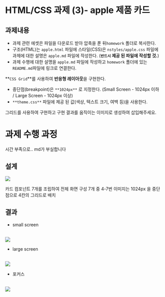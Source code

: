 
# HTML/CSS 과제 (3)- apple 제품 카드 

## 과제내용
- 과제 관련 에셋은 파일을 다운로드 받아 압축을 푼 뒤`homework` 폴더로 복사한다.
- 구조(HTML)는 `apple.html` 파일에 스타일(CSS)은 `nstyles/apple.css` 파일에 과제에 대한 설명은 `apple.md` 파일에 작성한다. (**`반드시` 제공 된 파일에 작성할 것.**)
- 과제 수행에 대한 설명을 `apple.md` 파일에 작성하고 `homework` 폴더에 있는 `README.md`파일에 링크로 연결한다.

**`CSS Grid`**를 사용하여 **반응형 레이아웃**을 구현한다.

- 중단점(breakpoint)은 `**1024px**` 로 지정한다. 
(Small Screen - 1024px 이하 / Large Screen - 1024px 이상)
- `**theme.css**` 파일에 제공 된 값(색상, 텍스트 크기, 여백 등)을 사용한다.

그리드를 사용하여 구현하고 구현 결과를 움직이는 이미지로 생성하여 삽입해주세요.

# 과제 수행 과정
시간 부족으로.. md가 부실합니다
## 설계
<img src="https://github.com/ayleecoder/homework/assets/126848934/7d114303-2b23-4878-86c1-ae13071edfa4"> 

카드 컴포넌트 7개를 조립하여 전체 화면 구성
7개 중 4-7번 이미지는 1024px 을 중단점으로 4칸의 그리드로 배치 


## 결과
- small screen <br>
<br>
<img src="https://github.com/ayleecoder/homework/assets/126848934/5224aa21-1f99-48e3-ba4e-6f0ffdd05606"><br>


- large screen<br>
<br>
<img src="https://github.com/ayleecoder/homework/assets/126848934/eebdae7b-a681-415c-a899-bdc35296c1bb">
<br>

- 포커스<br>
<br>
<img src="https://github.com/ayleecoder/homework/assets/126848934/54838e23-3b44-4534-87d0-976cee26e8ea"><br>
